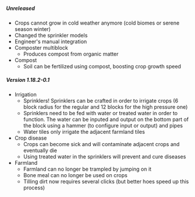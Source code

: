 ##### Unreleased

* Crops cannot grow in cold weather anymore (cold biomes or serene season winter)
* Changed the sprinkler models
* Engineer's manual integration
* Composter multiblock
  * Produces compost from organic matter
* Compost
  * Soil can be fertilized using compost, boosting crop growth speed

##### Version 1.18.2-0.1

* Irrigation
    * Sprinklers! Sprinklers can be crafted in order to irrigate crops (6 block radius for the regular and 12 blocks for the high pressure one)
    * Sprinklers need to be fed with water or treated water in order to function. The water can be inputed and output on the bottom part of the block using a hammer (to configure input or output) and pipes
    * Water tiles only irrigate the adjacent farmland tiles
* Crop disease
    * Crops can become sick and will contaminate adjacent crops and eventually die
    * Using treated water in the sprinklers will prevent and cure diseases
* Farmland
    * Farmland can no longer be trampled by jumping on it
    * Bone meal can no longer be used on crops
    * Tilling dirt now requires several clicks (but better hoes speed up this process)
